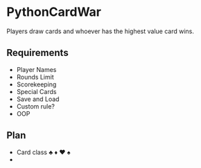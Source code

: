 # PythonCardWar

Players draw cards and whoever has the highest value card wins.

## Requirements

- Player Names
- Rounds Limit
- Scorekeeping
- Special Cards
- Save and Load
- Custom rule?
- OOP

## Plan

- Card class ♣ ♦ ♥ ♠
- 